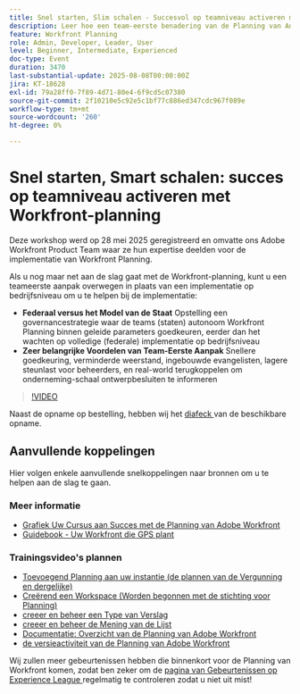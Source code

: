 ```yaml
---
title: Snel starten, Slim schalen - Succesvol op teamniveau activeren met Workfront-planning
description: Leer hoe een team-eerste benadering van de Planning van Adobe Workfront goedkeuring versnelt, resistentie vermindert, en een scalable stichting voor ondernemingsbreed succes bouwt.
feature: Workfront Planning
role: Admin, Developer, Leader, User
level: Beginner, Intermediate, Experienced
doc-type: Event
duration: 3470
last-substantial-update: 2025-08-08T00:00:00Z
jira: KT-18628
exl-id: 79a28ff0-7f89-4d71-80e4-6f9cd5c07380
source-git-commit: 2f10210e5c92e5c1bf77c886ed347cdc967f089e
workflow-type: tm+mt
source-wordcount: '260'
ht-degree: 0%

---
```


# Snel starten, Smart schalen: succes op teamniveau activeren met Workfront-planning

Deze workshop werd op 28 mei 2025 geregistreerd en omvatte ons Adobe Workfront Product Team waar ze hun expertise deelden voor de implementatie van Workfront Planning. 

Als u nog maar net aan de slag gaat met de Workfront-planning, kunt u een teameerste aanpak overwegen in plaats van een implementatie op bedrijfsniveau om u te helpen bij de implementatie: 

* **Federaal versus het Model van de Staat** Opstelling een governancestrategie waar de teams (staten) autonoom Workfront Planning binnen geleide parameters goedkeuren, eerder dan het wachten op volledige (federale) implementatie op bedrijfsniveau  
* **Zeer belangrijke Voordelen van Team-Eerste Aanpak** Snellere goedkeuring, verminderde weerstand, ingebouwde evangelisten, lagere steunlast voor beheerders, en real-world terugkoppelen om onderneming-schaal ontwerpbesluiten te informeren 

>[!VIDEO](https://video.tv.adobe.com/v/3469964/?learn=on&enablevpops)

Naast de opname op bestelling, hebben wij het [ diafeck ](https://workfront-experience.s3.us-west-2.amazonaws.com/Training/Guides/Customer+Success+at+Scale/052825+-+Start+Fast,+Scale+Smart+Activating+Team-Level+Success+with+Workfront+Planning.pdf) van de beschikbare opname.

## Aanvullende koppelingen

Hier volgen enkele aanvullende snelkoppelingen naar bronnen om u te helpen aan de slag te gaan. 

### Meer informatie

* [ Grafiek Uw Cursus aan Succes met de Planning van Adobe Workfront ](https://experienceleaguecommunities.adobe.com/t5/workfront-discussions/event-follow-up-learn-chart-your-course-to-success-with-adobe/td-p/743077)
* [ Guidebook - Uw Workfront die GPS plant ](https://workfront-experience.s3.us-west-2.amazonaws.com/Training/Guides/Customer+Success+at+Scale/Workfront+Planning+Guidebook.pdf)

### Trainingsvideo&#39;s plannen

* [ Toevoegend Planning aan uw instantie (de plannen van de Vergunning en dergelijke) ](https://experienceleague.adobe.com/nl/docs/workfront-learn/tutorials-workfront/workfront-planning/add-planning-to-your-instance)
* [ Creërend een Workspace (Worden begonnen met de stichting voor Planning) ](https://experienceleague.adobe.com/nl/docs/workfront-learn/tutorials-workfront/workfront-planning/create-a-workspace)
* [ creeer en beheer een Type van Verslag ](https://experienceleague.adobe.com/nl/docs/workfront-learn/tutorials-workfront/workfront-planning/create-and-manage-a-record-type)
* [ creeer en beheer de Mening van de Lijst ](https://experienceleague.adobe.com/nl/docs/workfront-learn/tutorials-workfront/workfront-planning/create-and-manage-table-views)
* [ Documentatie: Overzicht van de Planning van Adobe Workfront ](https://experienceleague.adobe.com/nl/docs/workfront/using/adobe-workfront-planning/adobe-workfront-planning-general-information/planning-overview)
* [ de versieactiviteit van de Planning van Adobe Workfront ](https://experienceleague.adobe.com/nl/docs/workfront/using/product-announcements/product-releases/planning-release-activity/planning-release-activity-article-index)

Wij zullen meer gebeurtenissen hebben die binnenkort voor de Planning van Workfront komen, zodat ben zeker om de [ pagina van Gebeurtenissen op Experience League ](https://experienceleague.adobe.com/events/?lang=nl-NL&filters=Workfront) regelmatig te controleren zodat u niet uit mist!
